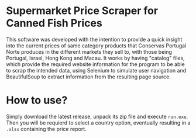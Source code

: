 # Supermarket Price Scraper for Canned Fish Prices

This software was developed with the intention to provide a quick insight into the current prices of same category products that Conservas Portugal Norte produces in the different markets they sell to, with those being Portugal, Israel, Hong Kong and Macau. It works by having "catalog" files, which provide the required website information for the program to be able to scrap the intended data, using Selenium to simulate user navigation and BeautifulSoup to extract information from the resulting page source.

# How to use?

Simply download the latest release, unpack its zip file and execute `run.exe`. Then you will be requierd to select a country option, eventually resulting in a `.xlsx` containing the price report.